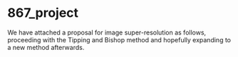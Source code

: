# 867_project

We have attached a proposal for image super-resolution as follows, proceeding with the Tipping and Bishop method and hopefully expanding to a new method afterwards.


